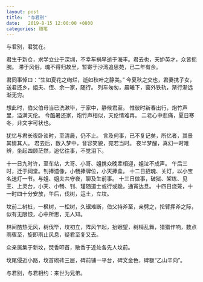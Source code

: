 ```yaml
---
layout: post
title:  "与君别"
date:   2019-8-15 12:00:00 +0800
categories: 随笔
---
```


与君别，君犹在。

君生于新仓，求学立业于深圳，不幸车祸早逝于海丰。君去也，天妒英才，众皆扼腕。
滞于风俗，魂不得归故里，暂寄于沙湾追思苑，已二年有余。

君同事悼曰：“生如夏花之绚烂，逝如秋叶之静美。”
今夏秋之交也，君妻携子女，送君还乡，姐夫、侄、余一家，随行。
列车匆匆，晨曦下，窗外铁轨，渐行渐远渐无穷。

想此时，伯父伯母当已洗漱毕，于家中，静候君至。
惟彼时新春出行，炮竹声里，溢满天伦。
今酷暑还家，炮竹声相似，天伦情难再。
二老心中悲痛，夏日寒冬，非文字可状也。

犹忆与君长夜卧谈时，至清晨，仍不止。
言及何事，已不复记矣，所忆者，其景其情其人。
君去后，数入梦中，音容笑貌，宛若当时。
夜半梦醒，真幻一时难辨，坐起四顾茫然，追忆往事，不觉泪下。

十一日九时许，至车站，大哥、小哥、姐携众晚辈相迎，姐泣不成声。
午后三时，迁于祠堂。钊捧遗像，小畅捧牌位，小天捧盒。
十二日招魂、关灯，以小宝名送灯一节。与姐、姐夫共守夜，聊及生前事。
十三日做事，破狱、架练、见王、上灵台，小天、小畅、钊、瑾随道士或行或跪，通宵达旦。
十四日烧笼，十一时四十分安放，午后，伐树，运土，立坟。

坟前二树桩，一枫树，一松树，久锯难断，伯父持斧至，亲劈之，抡臂挥斧之际，似有无限恨，心中所思，无人知。

林间酷热无风，树伐毕，坟初立，阵风乍起，抬眼望，树梢乱舞，猎猎作响，数点雨骤至，旋即雨止风息，疑君至复又去。

众亲属集于新坟，焚香叩首，散香于近处各先人坟前。

坟尾侵近小路，坟首砌砖三层，碑前铺一平台，碑文金色，碑额“乙山辛向”。

与君别，与君相约：来世为兄弟。
